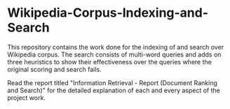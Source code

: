 # Wikipedia-Corpus-Indexing-and-Search
This repository contains the work done for the indexing of and search over Wikipedia corpus. The search consists of multi-word queries and adds on three heuristics to show their effectiveness over the queries where the original scoring and search fails. 

Read the report titled "Information Retrieval - Report (Document Ranking and Search)" for the detailed explanation of each and every aspect of the project work.

